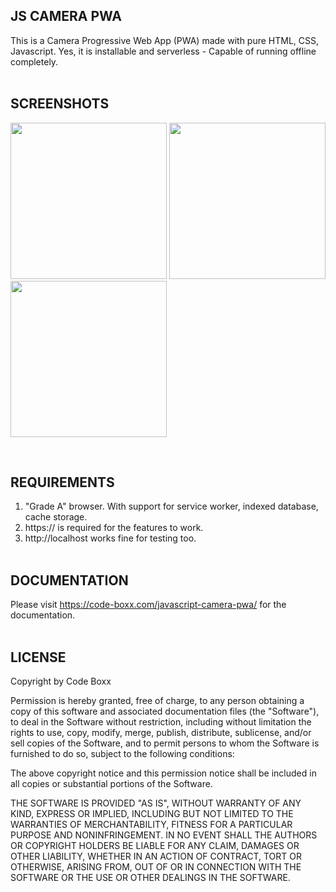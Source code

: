 ## JS CAMERA PWA
This is a Camera Progressive Web App (PWA) made with pure HTML, CSS, Javascript. Yes, it is installable and serverless - Capable of running offline completely.
<br><br>

## SCREENSHOTS
<p float="left">
  <img width="250" src="https://github.com/code-boxx/js-camera-pwa/blob/main/assets/ss-js-cam-pwa-1.jpg">
  <img width="250" src="https://github.com/code-boxx/js-camera-pwa/blob/main/assets/ss-js-cam-pwa-2.jpg">
  <img width="250" src="https://github.com/code-boxx/js-camera-pwa/blob/main/assets/ss-js-cam-pwa-3.jpg">
</p><br>

## REQUIREMENTS
1) "Grade A" browser. With support for service worker, indexed database, cache storage.
2) https:// is required for the features to work.
3) http://localhost works fine for testing too.
<br><br>

## DOCUMENTATION
Please visit https://code-boxx.com/javascript-camera-pwa/ for the documentation.
<br><br>

## LICENSE
Copyright by Code Boxx

Permission is hereby granted, free of charge, to any person obtaining a copy
of this software and associated documentation files (the "Software"), to deal
in the Software without restriction, including without limitation the rights
to use, copy, modify, merge, publish, distribute, sublicense, and/or sell
copies of the Software, and to permit persons to whom the Software is
furnished to do so, subject to the following conditions:

The above copyright notice and this permission notice shall be included in all
copies or substantial portions of the Software.

THE SOFTWARE IS PROVIDED "AS IS", WITHOUT WARRANTY OF ANY KIND, EXPRESS OR
IMPLIED, INCLUDING BUT NOT LIMITED TO THE WARRANTIES OF MERCHANTABILITY,
FITNESS FOR A PARTICULAR PURPOSE AND NONINFRINGEMENT. IN NO EVENT SHALL THE
AUTHORS OR COPYRIGHT HOLDERS BE LIABLE FOR ANY CLAIM, DAMAGES OR OTHER
LIABILITY, WHETHER IN AN ACTION OF CONTRACT, TORT OR OTHERWISE, ARISING FROM,
OUT OF OR IN CONNECTION WITH THE SOFTWARE OR THE USE OR OTHER DEALINGS IN THE
SOFTWARE.
